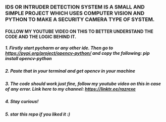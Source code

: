 ### IDS OR INTRUDER DETECTION SYSTEM IS A SMALL AND SIMPLE PROJECT WHICH USES COMPUTER VISION AND PYTHON TO MAKE A SECURITY CAMERA TYPE OF SYSTEM.
#### FOLLOW MY YOUTUBE VIDEO ON THIS TO BETTER UNDERSTAND THE CODE AND THE LOGIC BEHIND IT.
##### 1. Firstly start pycharm or any other ide. Then go to https://pypi.org/project/opencv-python/ and copy the following: pip install opencv-python
##### 2. Paste that in your terminal and get opencv in your machine
##### 3. The code should work just fine, follow my youtube video on this in case of any error. Link here to my channel: https://linktr.ee/razrexe
##### 4. Stay curious!
##### 5. star this repo if you liked it :)
